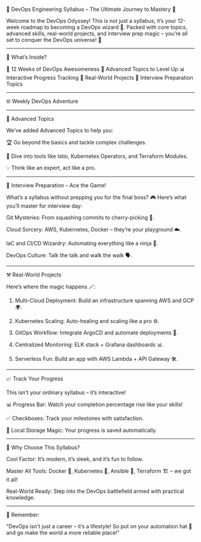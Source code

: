 🚀 DevOps Engineering Syllabus – The Ultimate Journey to Mastery 🌟

Welcome to the DevOps Odyssey! This is not just a syllabus; it’s your 12-week roadmap to becoming a DevOps wizard 🧙. Packed with core topics, advanced skills, real-world projects, and interview prep magic – you’re all set to conquer the DevOps universe! 🌌


---

🧰 What’s Inside?

🎯 12 Weeks of DevOps Awesomeness
📂 Advanced Topics to Level Up
📊 Interactive Progress Tracking
🤹 Real-World Projects
💼 Interview Preparation Topics


---

🌐 Weekly DevOps Adventure


---

🧠 Advanced Topics

We’ve added Advanced Topics to help you:

🏆 Go beyond the basics and tackle complex challenges.

🤖 Dive into tools like Istio, Kubernetes Operators, and Terraform Modules.

💡 Think like an expert, act like a pro.



---

💼 Interview Preparation – Ace the Game!

What’s a syllabus without prepping you for the final boss? 🎮
Here’s what you’ll master for interview day:

Git Mysteries: From squashing commits to cherry-picking 🍒.

Cloud Sorcery: AWS, Kubernetes, Docker – they’re your playground ☁️.

IaC and CI/CD Wizardry: Automating everything like a ninja 🥷.

DevOps Culture: Talk the talk and walk the walk 🗣️.



---

⚒️ Real-World Projects

Here’s where the magic happens 🪄:

1. Multi-Cloud Deployment: Build an infrastructure spanning AWS and GCP 🌍.


2. Kubernetes Scaling: Auto-healing and scaling like a pro ⚙️.


3. GitOps Workflow: Integrate ArgoCD and automate deployments 🚦.


4. Centralized Monitoring: ELK stack + Grafana dashboards 📊.


5. Serverless Fun: Build an app with AWS Lambda + API Gateway 🛠️.




---

📈 Track Your Progress

This isn’t your ordinary syllabus – it’s interactive!

📊 Progress Bar: Watch your completion percentage rise like your skills!

✅ Checkboxes: Track your milestones with satisfaction.

💾 Local Storage Magic: Your progress is saved automatically.



---

🤩 Why Choose This Syllabus?

Cool Factor: It’s modern, it’s sleek, and it’s fun to follow.

Master All Tools: Docker 🐳, Kubernetes 🛶, Ansible 🤖, Terraform 🏗️ – we got it all!

Real-World Ready: Step into the DevOps battlefield armed with practical knowledge.



---

💬 Remember:

"DevOps isn't just a career – it’s a lifestyle! So put on your automation hat 🎩 and go make the world a more reliable place!"

